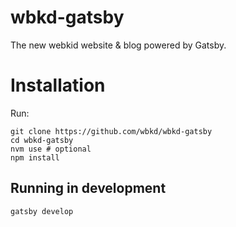 # wbkd-gatsby
The new webkid website & blog powered by Gatsby.

# Installation
Run:
```
git clone https://github.com/wbkd/wbkd-gatsby
cd wbkd-gatsby
nvm use # optional
npm install
```

## Running in development
`gatsby develop`
